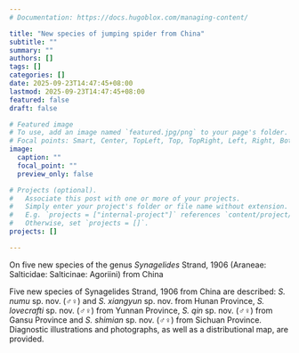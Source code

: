 ```yaml
---
# Documentation: https://docs.hugoblox.com/managing-content/

title: "New species of jumping spider from China"
subtitle: ""
summary: ""
authors: []
tags: []
categories: []
date: 2025-09-23T14:47:45+08:00
lastmod: 2025-09-23T14:47:45+08:00
featured: false
draft: false

# Featured image
# To use, add an image named `featured.jpg/png` to your page's folder.
# Focal points: Smart, Center, TopLeft, Top, TopRight, Left, Right, BottomLeft, Bottom, BottomRight.
image:
  caption: ""
  focal_point: ""
  preview_only: false

# Projects (optional).
#   Associate this post with one or more of your projects.
#   Simply enter your project's folder or file name without extension.
#   E.g. `projects = ["internal-project"]` references `content/project/deep-learning/index.md`.
#   Otherwise, set `projects = []`.
projects: []

---
```


On five new species of the genus *Synagelides* Strand, 1906 (Araneae: Salticidae: Salticinae: Agoriini) from China

<!--more-->

Five new species of Synagelides Strand, 1906 from China are described: *S. numu* sp. nov. (♂♀) and *S. xiangyun* sp. nov. from Hunan Province, *S. lovecrafti* sp. nov. (♂♀) from Yunnan Province, *S. qin* sp. nov. (♂♀) from Gansu Province and *S. shimian* sp. nov. (♂♀) from Sichuan Province. Diagnostic illustrations and photographs, as well as a distributional 
map, are provided.